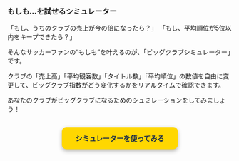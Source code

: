 ### もしも…を試せるシミュレーター

「もし、うちのクラブの売上が今の倍になったら？」
「もし、平均順位が5位以内をキープできたら？」

そんなサッカーファンの“もしも”を叶えるのが、「ビッグクラブシミュレーター」です。

クラブの「売上高」「平均観客数」「タイトル数」「平均順位」の数値を自由に変更して、ビッグクラブ指数がどう変化するかをリアルタイムで確認できます。

あなたのクラブがビッグクラブになるためのシュミレーションをしてみましょう！

<br>
<div style="text-align:center;">
<a href="javascript:void(0)" onclick="showPage('simulation', document.querySelector('button[onclick*=\'showPage(\\\'simulation\\\', document\']'))" style="display:inline-block; padding: 14px 30px; background-color: #ffd700; color: #1a2c4a; font-weight: bold; text-decoration: none; border-radius: 10px; font-size: 1.1em; box-shadow: 0 4px 10px rgba(0,0,0,0.3); transition: all 0.2s;">
    シミュレーターを使ってみる
</a>
</div>